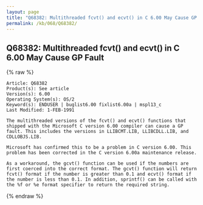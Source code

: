 ```yaml
---
layout: page
title: "Q68382: Multithreaded fcvt() and ecvt() in C 6.00 May Cause GP Fault"
permalink: /kb/068/Q68382/
---
```


## Q68382: Multithreaded fcvt() and ecvt() in C 6.00 May Cause GP Fault

{% raw %}

	Article: Q68382
	Product(s): See article
	Version(s): 6.00
	Operating System(s): OS/2
	Keyword(s): ENDUSER | buglist6.00 fixlist6.00a | mspl13_c
	Last Modified: 1-FEB-1991
	
	The multithreaded versions of the fcvt() and ecvt() functions that
	shipped with the Microsoft C version 6.00 compiler can cause a GP
	fault. This includes the versions in LLIBCMT.LIB, LLIBCDLL.LIB, and
	CDLLOBJS.LIB.
	
	Microsoft has confirmed this to be a problem in C version 6.00. This
	problem has been corrected in the C version 6.00a maintenance release.
	
	As a workaround, the gcvt() function can be used if the numbers are
	first coerced into the correct format. The gcvt() function will return
	fcvt() format if the number is greater than 0.1 and ecvt() format if
	the number is less than 0.1. In addition, sprintf() can be called with
	the %f or %e format specifier to return the required string.

{% endraw %}
